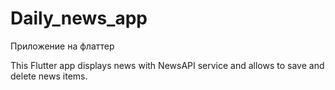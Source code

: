 # Daily_news_app

Приложение на флаттер

This Flutter app displays news with NewsAPI service and allows to save and delete news items.

